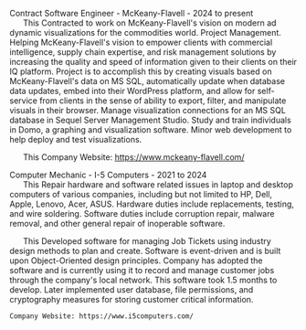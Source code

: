 Contract Software Engineer - McKeany-Flavell - 2024 to present<br />
&nbsp;&nbsp;&nbsp;&nbsp;&nbsp;&nbsp;This Contracted to work on McKeany-Flavell's vision on modern ad dynamic visualizations for the commodities world.
    Project Management. Helping McKeany-Flavell's vision to empower clients with commercial intelligence, supply chain expertise, and risk management solutions by increasing the quality and speed of information given to their clients on their IQ platform. Project is to accomplish this by creating visuals based on McKeany-Flavell's data on MS SQL, automatically update when database data updates, embed into their WordPress platform, and allow for self-service from clients in the sense of ability to export, filter, and manipulate visuals in their browser.
    Manage visualization connections for an MS SQL database in Sequel Server Management Studio.
    Study and train individuals in Domo, a graphing and visualization software.
    Minor web development to help deploy and test visualizations.
    
&nbsp;&nbsp;&nbsp;&nbsp;&nbsp;&nbsp;This Company Website: https://www.mckeany-flavell.com/

Computer Mechanic - I-5 Computers - 2021 to 2024<br />
&nbsp;&nbsp;&nbsp;&nbsp;&nbsp;&nbsp;This Repair hardware and software related issues in laptop and desktop computers of various companies, including but not limited to HP, Dell, Apple, Lenovo, Acer, ASUS. Hardware duties include replacements, testing, and wire soldering. Software duties include corruption repair, malware removal, and other general repair of inoperable software. 

&nbsp;&nbsp;&nbsp;&nbsp;&nbsp;&nbsp;This Developed software for managing Job Tickets using industry design methods to plan and create. Software is event-driven and is built upon Object-Oriented design principles. Company has adopted the software and is currently using it to record and manage customer jobs through the company's local network. This software took 1.5 months to develop. Later implemented user database, file permissions, and cryptography measures for storing customer critical information.

    Company Website: https://www.i5computers.com/